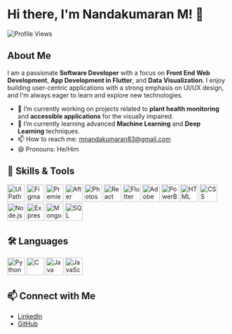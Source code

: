# Hi there, I'm Nandakumaran M! 👋

![Profile Views](https://komarev.com/ghpvc/?username=yourusername&color=blue)

## About Me
I am a passionate **Software Developer** with a focus on **Front End Web Development**, **App Development in Flutter**, and **Data Visualization**. I enjoy building user-centric applications with a strong emphasis on UI/UX design, and I'm always eager to learn and explore new technologies.

- 🔭 I’m currently working on projects related to **plant health monitoring** and **accessible applications** for the visually impaired.
- 🌱 I’m currently learning advanced **Machine Learning** and **Deep Learning** techniques.
- 📫 How to reach me: [mnandakumaran83@gmail.com](mailto:mnandakumaran83@gmail.com)
- 😄 Pronouns: He/Him

## 🔧 Skills & Tools

<p align="left">
  <img src="https://img.icons8.com/color/48/000000/uipath.png" alt="UIPath" width="40" height="40"/>
  <img src="https://img.icons8.com/color/48/000000/figma.png" alt="Figma" width="40" height="40"/>
  <img src="https://img.icons8.com/color/48/000000/adobe-premiere-pro.png" alt="Premiere Pro" width="40" height="40"/>
  <img src="https://img.icons8.com/color/48/000000/adobe-after-effects.png" alt="After Effects" width="40" height="40"/>
  <img src="https://img.icons8.com/color/48/000000/adobe-photoshop.png" alt="Photoshop" width="40" height="40"/>
  <img src="https://img.icons8.com/color/48/000000/react-native.png" alt="React" width="40" height="40"/>
  <img src="https://img.icons8.com/color/48/000000/flutter.png" alt="Flutter" width="40" height="40"/>
  <img src="https://img.icons8.com/color/48/000000/adobe-xd.png" alt="Adobe XD" width="40" height="40"/>
  <img src="https://img.icons8.com/color/48/000000/power-bi.png" alt="PowerBI" width="40" height="40"/>
  <img src="https://img.icons8.com/color/48/000000/html-5.png" alt="HTML" width="40" height="40"/>
  <img src="https://img.icons8.com/color/48/000000/css3.png" alt="CSS" width="40" height="40"/>
  <img src="https://img.icons8.com/color/48/000000/nodejs.png" alt="Node.js" width="40" height="40"/>
  <img src="https://img.icons8.com/color/48/000000/express.png" alt="Express" width="40" height="40"/>
  <img src="https://img.icons8.com/color/48/000000/mongodb.png" alt="MongoDB" width="40" height="40"/>
  <img src="https://img.icons8.com/color/48/000000/sql.png" alt="SQL" width="40" height="40"/>
</p>

## 🛠️ Languages

<p align="left">
  <img src="https://img.icons8.com/color/48/000000/python.png" alt="Python" width="40" height="40"/>
  <img src="https://img.icons8.com/color/48/000000/c-programming.png" alt="C" width="40" height="40"/>
  <img src="https://img.icons8.com/color/48/000000/java-coffee-cup-logo.png" alt="Java" width="40" height="40"/>
  <img src="https://img.icons8.com/color/48/000000/javascript.png" alt="JavaScript" width="40" height="40"/>
</p>

## 📫 Connect with Me

- [LinkedIn](https://www.linkedin.com/in/mnandamaran-815b652481)
- [GitHub](https://github.com/yourusername)
